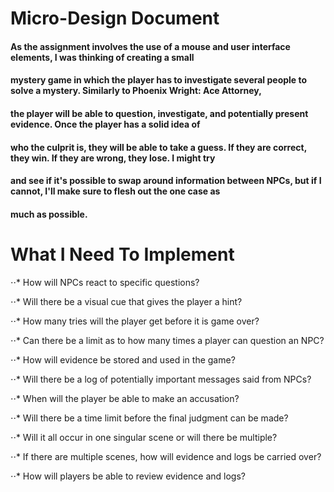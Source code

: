 # Micro-Design Document

#### As the assignment involves the use of a mouse and user interface elements, I was thinking of creating a small
#### mystery game in which the player has to investigate several people to solve a mystery. Similarly to Phoenix Wright: Ace Attorney,
#### the player will be able to question, investigate, and potentially present evidence. Once the player has a solid idea of
#### who the culprit is, they will be able to take a guess. If they are correct, they win. If they are wrong, they lose. I might try
#### and see if it's possible to swap around information between NPCs, but if I cannot, I'll make sure to flesh out the one case as 
#### much as possible. 

# What I Need To Implement

⋅⋅* How will NPCs react to specific questions?

⋅⋅* Will there be a visual cue that gives the player a hint?

⋅⋅* How many tries will the player get before it is game over?

⋅⋅* Can there be a limit as to how many times a player can question an NPC?

⋅⋅* How will evidence be stored and used in the game?

⋅⋅* Will there be a log of potentially important messages said from NPCs?

⋅⋅* When will the player be able to make an accusation?

⋅⋅* Will there be a time limit before the final judgment can be made?

⋅⋅* Will it all occur in one singular scene or will there be multiple?

⋅⋅* If there are multiple scenes, how will evidence and logs be carried over?

⋅⋅* How will players be able to review evidence and logs?